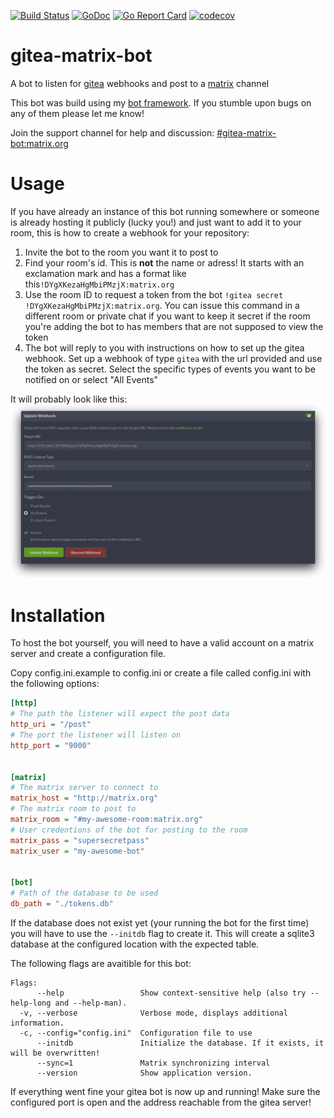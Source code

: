 [![Build Status](https://travis-ci.org/binaryplease/gitea-matrix-bot.svg?branch=master)](https://travis-ci.org/binaryplease/gitea-matrix-bot)
[![GoDoc](https://godoc.org/github.com/binaryplease/gitea-matrix-bot?status.svg)](https://godoc.org/github.com/binaryplease/gitea-matrix-bot)
[![Go Report Card](https://goreportcard.com/badge/github.com/binaryplease/gitea-matrix-bot)](https://goreportcard.com/report/github.com/binaryplease/gitea-matrix-bot)
[![codecov](https://codecov.io/gh/binaryplease/gitea-matrix-bot/branch/master/graph/badge.svg)](https://codecov.io/gh/binaryplease/gitea-matrix-bot)



# gitea-matrix-bot
A bot to listen for [gitea](https://gitea.io) webhooks and post to a [matrix](https://matrix.org) channel

This bot was build using my [bot framework](https://github.com/binaryplease/matrix-bot/). If you stumble upon bugs on any of them please let me know!

Join the support channel for help and discussion:
[#gitea-matrix-bot:matrix.org](https://matrix.to/#/#gitea-matrix-bot:matrix.org)


# Usage
If you have already an instance of this bot running somewhere or someone is already hosting it publicly (lucky you!) and just want to add it to your room, this is how to create a webhook for your repository:

1. Invite the bot to the room you want it to post to
2. Find your room's id. This is **not** the name or adress! It starts with an exclamation mark and has a format like this`!DYgXKezaHgMbiPMzjX:matrix.org`
3. Use the room ID to request a token from the bot `!gitea secret !DYgXKezaHgMbiPMzjX:matrix.org`. You can issue this command in a different room or private chat if you want to keep it secret if the room you're adding the bot to has members that are not supposed to view the token
4. The bot will reply to you with instructions on how to set up the gitea webhook. Set up a webhook of type `gitea` with the url provided and use the token as secret. Select the specific types of events you want to be notified on or select "All Events"

It will probably look like this:
![gitea scrot](./gitea-scrot.png "Gitea Screenshot")

# Installation
To host the bot yourself, you will need to have a valid account on a matrix server and  create a configuration file.

Copy config.ini.example to config.ini or create a file called config.ini with the
following options:

```ini
[http]
# The path the listener will expect the post data
http_uri = "/post"
# The port the listener will listen on
http_port = "9000"


[matrix]
# The matrix server to connect to
matrix_host = "http://matrix.org"
# The matrix room to post to
matrix_room = "#my-awesome-room:matrix.org"
# User credentions of the bot for posting to the room
matrix_pass = "supersecretpass"
matrix_user = "my-awesome-bot"


[bot]
# Path of the database to be used
db_path = "./tokens.db"
```
If the database does not exist yet (your running the bot for the first time) you will have to use the `--initdb` flag to create it. This will create a sqlite3 database at the configured location with the expected table. 

The following flags are avaitible for this bot:

```
Flags:
      --help                 Show context-sensitive help (also try --help-long and --help-man).
  -v, --verbose              Verbose mode, displays additional information.
  -c, --config="config.ini"  Configuration file to use
      --initdb               Initialize the database. If it exists, it will be overwritten!
      --sync=1               Matrix synchronizing interval
      --version              Show application version.
```

If everything went fine your gitea bot is now up and running! Make sure the configured port is open and the address reachable from the gitea server!
